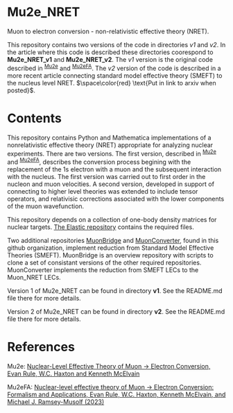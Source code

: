 # Mu2e_NRET
Muon to electron conversion -  non-relativistic effective theory (NRET).

This repository contains two versions of the code in directories *v1* and *v2*.  In the article where this code is described these directories coorespond to **Mu2e_NRET_v1** and **Mu2e_NRET_v2**.   The *v1* version is the original code described in <sup>[Mu2e]</sup> and <sup>[Mu2eFA]</sup>.  The *v2* version of the code is described in a more recent article connecting standard model effective theory (SMEFT) to the nucleus level NRET.
$\space\color{red} \text{Put in link to arxiv when posted}$.

# Contents
This repository contains Python and Mathematica implementations of a nonrelativistic effective theory
(NRET) appropriate for analyzing nuclear experiments.   There are two versions.   The first version,
described in <sup>[Mu2e]</sup> and <sup>[Mu2eFA]</sup>, describes the conversion process begining with the
replacement of the 1s electron with a muon and the subsequent interaction with the nucleus.   The first version
was carried out to first order in the nucleon and muon velocities.   A second version, developed in support of
connecting to higher level theories was extended to include tensor operators, and relativisic corrections associated
with the lower components of the muon wavefunction.   

This repository depends on a collection of one-body density matrices for nuclear targets.    [The Elastic repository](https://github.com/Berkeley-Electroweak-Physics/Elastic) 
contains the required files.

Two additional repositories [MuonBridge](git@github.com:Berkeley-Electroweak-Physics/MuonBridge) and [MuonConverter](git@github.com:Berkeley-Electroweak-Physics/MuonConverter), found in this github organization,
implement reduction from Standard Model Effective Theories (SMEFT).    MuonBridge is an overview repository with scripts to
clone a set of consistant versions of the other required repositories.    MuonConverter implements the reduction from SMEFT LECs to
the Muon_NRET LECs.

Version 1 of Mu2e_NRET can be found in directory **v1**.   See the README.md file there for more details.

Version 2 of Mu2e_NRET can be found in directory **v2**.   See the README.md file there for more details.

# References  

[Mu2e]: https://doi.org/10.1103/PhysRevLett.130.131901 "Nuclear-Level Effective Theory of Muon -> Electron Conversion, Evan Rule, W.C. Haxton and Kenneth McElvain (2023)" 
Mu2e: [Nuclear-Level Effective Theory of Muon -> Electron Conversion, Evan Rule, W.C. Haxton and Kenneth McElvain](https://doi.org/10.1103/PhysRevLett.130.131901)

[Mu2eFA]: https://doi.org/10.1103/PhysRevC.107.035504 "Nuclear-level effective theory of Muon -> Electron Conversion: Formalism and Applications, Evan Rule, W.C. Haxton, Kenneth McElvain, and Michael J. Ramsey-Musolf (2023)" 
Mu2eFA: [Nuclear-level effective theory of Muon -> Electron Conversion: Formalism and Applications, Evan Rule, W.C. Haxton, Kenneth McElvain, and Michael J. Ramsey-Musolf (2023)](https://doi.org/10.1103/PhysRevC.107.035504)
